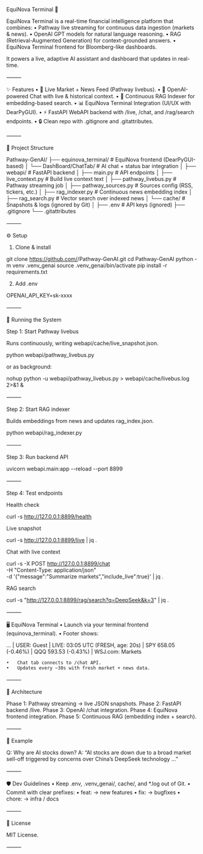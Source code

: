 
EquiNova Terminal 🚀

EquiNova Terminal is a real-time financial intelligence platform that combines:
	•	Pathway live streaming for continuous data ingestion (markets & news).
	•	OpenAI GPT models for natural language reasoning.
	•	RAG (Retrieval-Augmented Generation) for context-grounded answers.
	•	EquiNova Terminal frontend for Bloomberg-like dashboards.

It powers a live, adaptive AI assistant and dashboard that updates in real-time.

⸻

✨ Features
	•	🔴 Live Market + News Feed (Pathway livebus).
	•	🤖 OpenAI-powered Chat with live & historical context.
	•	📡 Continuous RAG Indexer for embedding-based search.
	•	📊 EquiNova Terminal Integration (UI/UX with DearPyGUI).
	•	⚡ FastAPI WebAPI backend with /live, /chat, and /rag/search endpoints.
	•	🔒 Clean repo with .gitignore and .gitattributes.

⸻

📂 Project Structure

Pathway-GenAI/
├── equinova_terminal/         # EquiNova frontend (DearPyGUI-based)
│   └── DashBoard/ChatTab/     # AI chat + status bar integration
│
├── webapi/                    # FastAPI backend
│   ├── main.py                # API endpoints
│   ├── live_context.py        # Build live context text
│   ├── pathway_livebus.py     # Pathway streaming job
│   ├── pathway_sources.py     # Sources config (RSS, tickers, etc.)
│   ├── rag_indexer.py         # Continuous news embedding index
│   ├── rag_search.py          # Vector search over indexed news
│   └── cache/                 # Snapshots & logs (ignored by Git)
│
├── .env                       # API keys (ignored)
├── .gitignore
└── .gitattributes


⸻

⚙️ Setup

1. Clone & install

git clone https://github.com/<your-username>/Pathway-GenAI.git
cd Pathway-GenAI
python -m venv .venv_genai
source .venv_genai/bin/activate
pip install -r requirements.txt

2. Add .env

OPENAI_API_KEY=sk-xxxx


⸻

🚦 Running the System

Step 1: Start Pathway livebus

Runs continuously, writing webapi/cache/live_snapshot.json.

python webapi/pathway_livebus.py

or as background:

nohup python -u webapi/pathway_livebus.py > webapi/cache/livebus.log 2>&1 &


⸻

Step 2: Start RAG indexer

Builds embeddings from news and updates rag_index.json.

python webapi/rag_indexer.py


⸻

Step 3: Run backend API

uvicorn webapi.main:app --reload --port 8899


⸻

Step 4: Test endpoints

Health check

curl -s http://127.0.0.1:8899/health

Live snapshot

curl -s http://127.0.0.1:8899/live | jq .

Chat with live context

curl -s -X POST http://127.0.0.1:8899/chat \
  -H "Content-Type: application/json" \
  -d '{"message":"Summarize markets","include_live":true}' | jq .

RAG search

curl -s "http://127.0.0.1:8899/rag/search?q=DeepSeek&k=3" | jq .


⸻

🖥️ EquiNova Terminal
	•	Launch via your terminal frontend (equinova_terminal).
	•	Footer shows:

... | USER: Guest | LIVE: 03:05 UTC (FRESH, age: 20s) | SPY 658.05 (-0.46%) | QQQ 593.53 (-0.43%) | WSJ.com: Markets


	•	Chat tab connects to /chat API.
	•	Updates every ~30s with fresh market + news data.

⸻

📡 Architecture

Phase 1: Pathway streaming → live JSON snapshots.
Phase 2: FastAPI backend /live.
Phase 3: OpenAI /chat integration.
Phase 4: EquiNova frontend integration.
Phase 5: Continuous RAG (embedding index + search).

⸻

🧪 Example

Q: Why are AI stocks down?
A: “AI stocks are down due to a broad market sell-off triggered by concerns over China’s DeepSeek technology …”

⸻

🛡️ Dev Guidelines
	•	Keep .env, .venv_genai/, cache/, and *.log out of Git.
	•	Commit with clear prefixes:
	•	feat: → new features
	•	fix: → bugfixes
	•	chore: → infra / docs

⸻

📜 License

MIT License.

⸻
